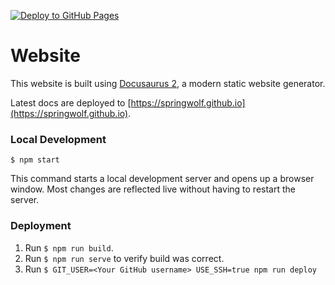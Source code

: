 [![Deploy to GitHub Pages](https://github.com/springwolf/springwolf.github.io/actions/workflows/deploy.yml/badge.svg)](https://github.com/springwolf/springwolf.github.io/actions/workflows/deploy.yml)

# Website

This website is built using [Docusaurus 2](https://docusaurus.io/), a modern static website generator.

Latest docs are deployed to [https://springwolf.github.io](https://springwolf.github.io).

### Local Development

```
$ npm start
```

This command starts a local development server and opens up a browser window. Most changes are reflected live without having to restart the server.

### Deployment

1. Run `$ npm run build`.
2. Run `$ npm run serve` to verify build was correct.
3. Run `$ GIT_USER=<Your GitHub username> USE_SSH=true npm run deploy`
